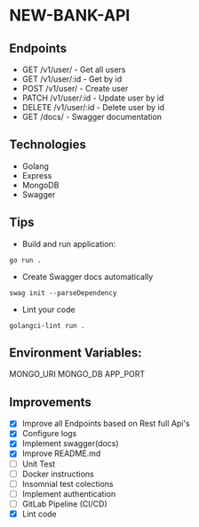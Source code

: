 # NEW-BANK-API

## Endpoints

* GET /v1/user/ - Get all users
* GET /v1/user/:id - Get by id
* POST /v1/user/ - Create user
* PATCH /v1/user/:id - Update user by id
* DELETE /v1/user/:id - Delete user by id
* GET /docs/ - Swagger documentation

## Technologies

* Golang
* Express
* MongoDB
* Swagger

## Tips

- Build and run application:
```
go run .
```

- Create Swagger docs automatically
```
swag init --parseDependency 
```
- Lint your code
```
golangci-lint run . 
```

## Environment Variables:
MONGO_URI
MONGO_DB
APP_PORT

## Improvements

- [x] Improve all Endpoints based on Rest full Api's
- [x] Configure logs
- [x] Implement swagger(docs) 
- [x] Improve README.md
- [ ] Unit Test
- [ ] Docker instructions
- [ ] Insomnial test colections
- [ ] Implement authentication
- [ ] GitLab Pipeline (CI/CD)
- [x] Lint code